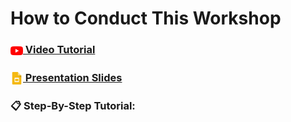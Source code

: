 # How to Conduct This Workshop

### [<img src="../../.docs/youtube-icon.png" alt="youtube" width="20" align="center"/> Video Tutorial](https://github.com/solana-developers)

### [<img src="../../.docs/slides-icon.svg" alt="slides" width="20" align="center"/> Presentation Slides](https://github.com/solana-developers)

### 📋 Step-By-Step Tutorial: